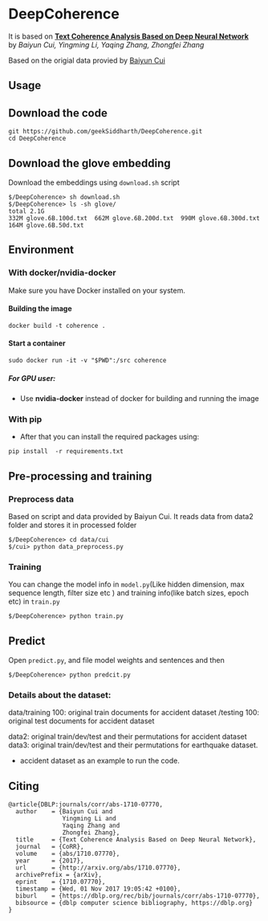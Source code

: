 # DeepCoherence

It is based on [**Text Coherence Analysis Based on Deep Neural Network**](https://arxiv.org/abs/1710.07770)  
by *Baiyun Cui, Yingming Li, Yaqing Zhang, Zhongfei Zhang*

Based on the origial data provied by [Baiyun Cui](mailto:baiyunc@yahoo.com) 

## Usage 

## Download the code

```
git https://github.com/geekSiddharth/DeepCoherence.git
cd DeepCoherence
```

## Download the glove embedding 

Download the embeddings using `download.sh` script

```
$/DeepCoherence> sh download.sh
$/DeepCoherence> ls -sh glove/
total 2.1G
332M glove.6B.100d.txt  662M glove.6B.200d.txt  990M glove.6B.300d.txt  164M glove.6B.50d.txt
```
## Environment

### With docker/nvidia-docker

Make sure you have Docker installed on your system.

#### Building the image

```
docker build -t coherence .
```

#### Start a container

```
sudo docker run -it -v "$PWD":/src coherence
```

##### For GPU user:
- Use **nvidia-docker** instead of docker for building and running the image 

### With pip

- After that you can install the required packages using:
```
pip install  -r requirements.txt
```

## Pre-processing and training

### Preprocess data

Based on script and data provided by Baiyun Cui. It reads data from data2 folder and stores it in processed folder
```
$/DeepCoherence> cd data/cui
$/cui> python data_preprocess.py 
```
### Training

You can change the model info in `model.py`(Like hidden dimension, max sequence length, filter size etc ) and training info(like batch sizes, epoch etc) in `train.py`
```
$/DeepCoherence> python train.py
```

## Predict

Open `predict.py`, and file model weights and sentences and then
```
$/DeepCoherence> python predcit.py
```

### Details about the dataset:

data/training 100: original train documents for accident dataset
    /testing 100:  original test documents for accident dataset

data2: original train/dev/test and their permutations for accident dataset
data3: original train/dev/test and their permutations for earthquake dataset.

- accident dataset as an example to run the code.


## Citing 

```
@article{DBLP:journals/corr/abs-1710-07770,
  author    = {Baiyun Cui and
               Yingming Li and
               Yaqing Zhang and
               Zhongfei Zhang},
  title     = {Text Coherence Analysis Based on Deep Neural Network},
  journal   = {CoRR},
  volume    = {abs/1710.07770},
  year      = {2017},
  url       = {http://arxiv.org/abs/1710.07770},
  archivePrefix = {arXiv},
  eprint    = {1710.07770},
  timestamp = {Wed, 01 Nov 2017 19:05:42 +0100},
  biburl    = {https://dblp.org/rec/bib/journals/corr/abs-1710-07770},
  bibsource = {dblp computer science bibliography, https://dblp.org}
}
```